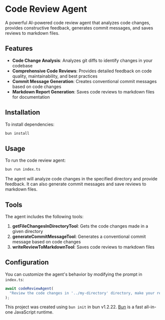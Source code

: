 # Code Review Agent

A powerful AI-powered code review agent that analyzes code changes, provides constructive feedback, generates commit messages, and saves reviews to markdown files.

## Features

- **Code Change Analysis**: Analyzes git diffs to identify changes in your codebase
- **Comprehensive Code Reviews**: Provides detailed feedback on code quality, maintainability, and best practices
- **Commit Message Generation**: Creates conventional commit messages based on code changes
- **Markdown Report Generation**: Saves code reviews to markdown files for documentation

## Installation

To install dependencies:

```bash
bun install
```

## Usage

To run the code review agent:

```bash
bun run index.ts
```

The agent will analyze code changes in the specified directory and provide feedback. It can also generate commit messages and save reviews to markdown files.

## Tools

The agent includes the following tools:

1. **getFileChangesInDirectoryTool**: Gets the code changes made in a given directory
2. **generateCommitMessageTool**: Generates a conventional commit message based on code changes
3. **writeReviewToMarkdownTool**: Saves code reviews to markdown files

## Configuration

You can customize the agent's behavior by modifying the prompt in `index.ts`:

```typescript
await codeReviewAgent(
  "Review the code changes in '../my-directory' directory, make your reviews and suggestions file by file",
);
```

This project was created using `bun init` in bun v1.2.22. [Bun](https://bun.com) is a fast all-in-one JavaScript runtime.
